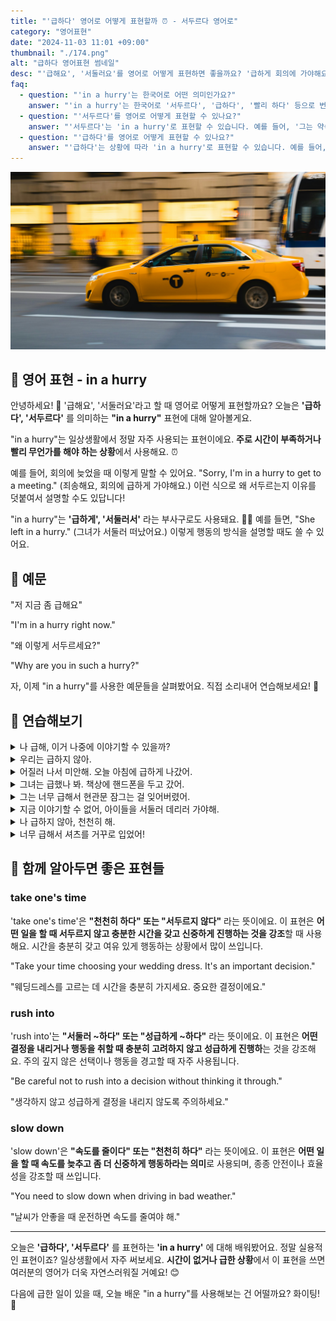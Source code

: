 ```yaml
---
title: "'급하다' 영어로 어떻게 표현할까 ⏰ - 서두르다 영어로"
category: "영어표현"
date: "2024-11-03 11:01 +09:00"
thumbnail: "./174.png"
alt: "급하다 영어표현 썸네일"
desc: "'급해요', '서둘러요'를 영어로 어떻게 표현하면 좋을까요? '급하게 회의에 가야해요', '그녀가 서둘러 떠났어요'를 영어로 말하는 법을 배워봅시다. 다양한 예문을 통해서 연습하고 본인의 표현으로 만들어 보세요."
faq:
  - question: "'in a hurry'는 한국어로 어떤 의미인가요?"
    answer: "'in a hurry'는 한국어로 '서두르다', '급하다', '빨리 하다' 등으로 번역될 수 있습니다. 주로 시간을 절약하려고 하거나 마감이 임박한 상황에서 사용됩니다."
  - question: "'서두르다'를 영어로 어떻게 표현할 수 있나요?"
    answer: "'서두르다'는 'in a hurry'로 표현할 수 있습니다. 예를 들어, '그는 약속에 늦어서 서두르고 있다'는 'He is in a hurry because he is late for his appointment'로 말할 수 있습니다."
  - question: "'급하다'를 영어로 어떻게 표현할 수 있나요?"
    answer: "'급하다'는 상황에 따라 'in a hurry'로 표현할 수 있습니다. 예를 들어, '나는 급해서 빨리 나가야 해'는 'I need to leave quickly because I'm in a hurry'로 말할 수 있습니다."
---
```


![급하게 달리고 있는 노란 택시](./174-1.jpg)

## 🌟 영어 표현 - in a hurry

안녕하세요! 👋 '급해요', '서둘러요'라고 할 때 영어로 어떻게 표현할까요? 오늘은 **'급하다', '서두르다'** 를 의미하는 **"in a hurry"** 표현에 대해 알아볼게요.

"in a hurry"는 일상생활에서 정말 자주 사용되는 표현이에요. **주로 시간이 부족하거나 빨리 무언가를 해야 하는 상황**에서 사용해요. ⏰

예를 들어, 회의에 늦었을 때 이렇게 말할 수 있어요. "Sorry, I'm in a hurry to get to a meeting." (죄송해요, 회의에 급하게 가야해요.) 이런 식으로 왜 서두르는지 이유를 덧붙여서 설명할 수도 있답니다!

"in a hurry"는 **'급하게', '서둘러서'** 라는 부사구로도 사용돼요. 🏃‍♀️ 예를 들면, "She left in a hurry." (그녀가 서둘러 떠났어요.) 이렇게 행동의 방식을 설명할 때도 쓸 수 있어요.

<div 
  data-inline-banner="🎉 새해에는 스픽 AI와 함께 영어 공부하자" 
  data-inline-banner-subtext="설날 특별 할인으로 최대 70% 할인! (~2/3)" 
  data-inline-banner-link="https://app.usespeak.com/kr-ko/sale/kr-affiliate-special/?ref=engple-inline"
  data-inline-banner-caption="해당 링크를 통해 구매시 일정액의 수수료를 지급받습니다.">
</div>

## 📖 예문

"저 지금 좀 급해요"

"I'm in a hurry right now."

"왜 이렇게 서두르세요?"

"Why are you in such a hurry?"

자, 이제 "in a hurry"를 사용한 예문들을 살펴봤어요. 직접 소리내어 연습해보세요! 🎯

## 💬 연습해보기

<details>
<summary>나 급해, 이거 나중에 이야기할 수 있을까?</summary>
<span>I'm in a hurry, can we talk about this later?</span>
</details>

<details>
<summary>우리는 급하지 않아.</summary>
<span>We're not in a hurry.</span>
</details>

<details>
<summary>어질러 나서 미안해. 오늘 아침에 급하게 나갔어.</summary>
<span>Sorry for the mess. I left in a hurry this morning.</span>
</details>

<details>
<summary>그녀는 급했나 봐. 책상에 핸드폰을 두고 갔어.</summary>
<span>She must've been in a hurry. She left her phone on the desk.</span>
</details>

<details>
<summary>그는 너무 급해서 현관문 잠그는 걸 잊어버렸어.</summary>
<span>He was in such a hurry that he forgot to lock the front door.</span>
</details>

<details>
<summary>지금 이야기할 수 없어, 아이들을 서둘러 데리러 가야해.</summary>
<span>I can't chat right now, I'm in a hurry to <a href="/blog/in-english/178.pick-up/">pick up</a> the kids.</span>
</details>

<details>
<summary>나 급하지 않아, 천천히 해.</summary>
<span>I'm not in a hurry, <a href="/blog/in-english/215.take-one's-time/">take your time</a>.</span>
</details>

<details>
<summary>너무 급해서 셔츠를 거꾸로 입었어!</summary>
<span>I was in such a hurry, I put my shirt on backwards!</span>
</details>

## 🤝 함께 알아두면 좋은 표현들

### take one's time

'take one's time'은 **"천천히 하다" 또는 "서두르지 않다"** 라는 뜻이에요. 이 표현은 **어떤 일을 할 때 서두르지 않고 충분한 시간을 갖고 신중하게 진행하는 것을 강조**할 때 사용해요. 시간을 충분히 갖고 여유 있게 행동하는 상황에서 많이 쓰입니다.

"Take your time choosing your wedding dress. It's an important decision."

"웨딩드레스를 고르는 데 시간을 충분히 가지세요. 중요한 결정이에요."

### rush into

'rush into'는 **"서둘러 ~하다" 또는 "성급하게 ~하다"** 라는 뜻이에요. 이 표현은 **어떤 결정을 내리거나 행동을 취할 때 충분히 고려하지 않고 성급하게 진행하**는 것을 강조해요. 주의 깊지 않은 선택이나 행동을 경고할 때 자주 사용됩니다.

"Be careful not to rush into a decision without thinking it through."

"생각하지 않고 성급하게 결정을 내리지 않도록 주의하세요."

### slow down

'slow down'은 **"속도를 줄이다" 또는 "천천히 하다"** 라는 뜻이에요. 이 표현은 **어떤 일을 할 때 속도를 늦추고 좀 더 신중하게 행동하라는 의미**로 사용되며, 종종 안전이나 효율성을 강조할 때 쓰입니다.

"You need to slow down when driving in bad weather."

"날씨가 안좋을 때 운전하면 속도를 줄여야 해."

---

오늘은 **'급하다', '서두르다'** 를 표현하는 **'in a hurry'** 에 대해 배워봤어요. 정말 실용적인 표현이죠? 일상생활에서 자주 써보세요. **시간이 없거나 급한 상황**에서 이 표현을 쓰면 여러분의 영어가 더욱 자연스러워질 거예요! 😊

다음에 급한 일이 있을 때, 오늘 배운 "in a hurry"를 사용해보는 건 어떨까요? 화이팅! 💪
